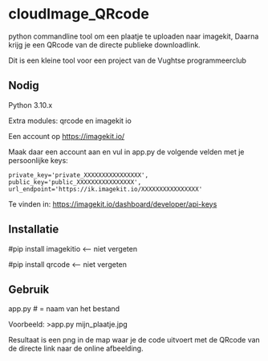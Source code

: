 # cloudImage_QRcode
python commandline tool om een plaatje te uploaden naar imagekit, Daarna krijg je een QRcode van de directe publieke downloadlink.

Dit is een kleine tool voor een project van de Vughtse programmeerclub 

Nodig
-------
Python 3.10.x

Extra modules: qrcode en imagekit io

Een account op https://imagekit.io/

Maak daar een account aan en vul in app.py de volgende velden met je persoonlijke keys:


    private_key='private_XXXXXXXXXXXXXXXX',
    public_key='public_XXXXXXXXXXXXXXXX',
    url_endpoint='https://ik.imagekit.io/XXXXXXXXXXXXXXXX'

Te vinden in: https://imagekit.io/dashboard/developer/api-keys

    
Installatie
-----------
#pip install imagekitio  <-- niet vergeten

#pip install qrcode  <-- niet vergeten

Gebruik
-------
app.py <arg> 
#<arg> = naam van het bestand

 Voorbeeld: >app.py mijn_plaatje.jpg
  
Resultaat is een png in de map waar je de code uitvoert met de QRcode van de directe link naar de online afbeelding.


